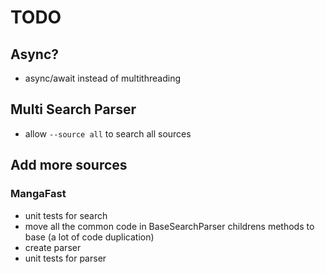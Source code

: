 # TODO

## Async?

- async/await instead of multithreading

## Multi Search Parser

- allow `--source all` to search all sources

## Add more sources

### MangaFast
- unit tests for search
- move all the common code in BaseSearchParser childrens methods to base (a lot of code duplication)
- create parser
- unit tests for parser
